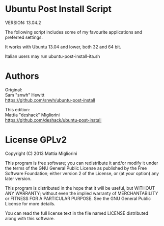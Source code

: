 Ubuntu Post Install Script
==========================

VERSION: 13.04.2

The following script includes some of my favourite applications and preferred settings. 

It works with Ubuntu 13.04 and lower, both 32 and 64 bit.

Italian users may run ubuntu-post-install-ita.sh

Authors
=======

Original:<BR>
Sam "snwh" Hewitt<BR>
https://github.com/snwh/ubuntu-post-install

This edition:<BR>
Mattia "deshack" Migliorini<BR>
https://github.com/deshack/ubuntu-post-install

License GPLv2
=============

Copyright (C) 2013 Mattia Migliorini

This program is free software; you can redistribute it and/or
modify it under the terms of the GNU General Public License
as published by the Free Software Foundation; either version 2
of the License, or (at your option) any later version.

This program is distributed in the hope that it will be useful,
but WITHOUT ANY WARRANTY; without even the implied warranty of
MERCHANTABILITY or FITNESS FOR A PARTICULAR PURPOSE.  See the
GNU General Public License for more details.

You can read the full license text in the file named LICENSE
distributed along with this software.
